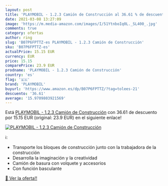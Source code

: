 ```yaml
---
layout: post
title: 'PLAYMOBIL - 1.2.3 Camión de Construcción al 36.61 % de descuento'
date: 2021-03-08 13:27:09
image: 'https://m.media-amazon.com/images/I/51YtnboIq0L._SL400_.jpg'
comments: true
category: ofertas
author: ring
slug: 'B07P6FPTTZ-es PLAYMOBIL - 1.2.3 Camión de Construcción'
sku: 'B07P6FPTTZ-es'
actualPrice: 15.15 EUR
currency: EUR
price: 15.15
comparePrice: 23.9 EUR
prodname: 'PLAYMOBIL - 1.2.3 Camión de Construcción'
country: 'es'
flag: '🇪🇸'
brand: 'PLAYMOBIL'
buyurl: 'https://www.amazon.es/dp/B07P6FPTTZ/?tag=tolees-21'
descuento: '36.61'
average: '15.9709803921569'
---
```


Está [PLAYMOBIL - 1.2.3 Camión de Construcción](https://www.amazon.es/dp/B07P6FPTTZ/?tag=tolees-21) con 36.61 de descuento por 15.15 EUR (original: 23.9 EUR) en el siguiente enlace!

[![PLAYMOBIL - 1.2.3 Camión de Construcción](https://m.media-amazon.com/images/I/51YtnboIq0L._SL400_.jpg)](https://www.amazon.es/dp/B07P6FPTTZ/?tag=tolees-21)

ℹ️:

- Transporte los bloques de construcción junto con la trabajadora de la construcción
- Desarrolla la imaginación y la creatividad
- Camión de basura con volquete y accesorios
- Con función basculante

[🛒 Ver la oferta!!](https://www.amazon.es/dp/B07P6FPTTZ/?tag=tolees-21)

